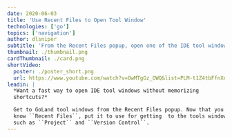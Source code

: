 ```yaml
---
date: 2020-06-03
title: 'Use Recent Files to Open Tool Window'
technologies: ['go']
topics: ['navigation']
author: dlsniper
subtitle: 'From the Recent Files popup, open one of the IDE tool windows.'
thumbnail: ./thumbnail.png
cardThumbnail: ./card.png
shortVideo:
  poster: ./poster_short.png
  url: https://www.youtube.com/watch?v=OwMTgGz_OWQ&list=PLM-t1Z4tbFfnXnghmtk6WVz10_pivOw25&index=5&t=0s
leadin: |
  *Want a fast way to open IDE tool windows without memorizing
  shortcuts?*

  Get to GoLand tool windows from the Recent Files popup. Now that you
  know ``Recent Files``, put it to use for getting  to the tools windows
  such as ``Project`` and ``Version Control``.
---
```

